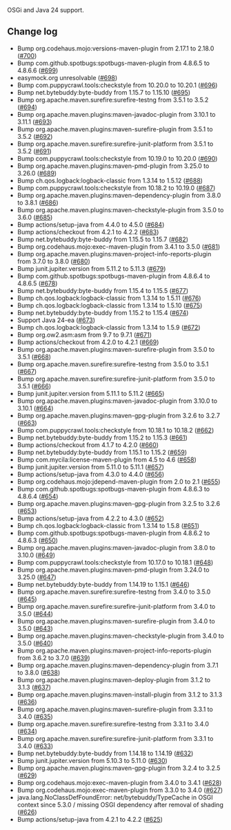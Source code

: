 OSGi and Java 24 support.

Change log
----------
* Bump org.codehaus.mojo:versions-maven-plugin from 2.17.1 to 2.18.0 ([#700](https://github.com/easymock/easymock/pull/700))
* Bump com.github.spotbugs:spotbugs-maven-plugin from 4.8.6.5 to 4.8.6.6 ([#699](https://github.com/easymock/easymock/pull/699))
* easymock.org unresolvable  ([#698](https://github.com/easymock/easymock/issues/698))
* Bump com.puppycrawl.tools:checkstyle from 10.20.0 to 10.20.1 ([#696](https://github.com/easymock/easymock/pull/696))
* Bump net.bytebuddy:byte-buddy from 1.15.7 to 1.15.10 ([#695](https://github.com/easymock/easymock/pull/695))
* Bump org.apache.maven.surefire:surefire-testng from 3.5.1 to 3.5.2 ([#694](https://github.com/easymock/easymock/pull/694))
* Bump org.apache.maven.plugins:maven-javadoc-plugin from 3.10.1 to 3.11.1 ([#693](https://github.com/easymock/easymock/pull/693))
* Bump org.apache.maven.plugins:maven-surefire-plugin from 3.5.1 to 3.5.2 ([#692](https://github.com/easymock/easymock/pull/692))
* Bump org.apache.maven.surefire:surefire-junit-platform from 3.5.1 to 3.5.2 ([#691](https://github.com/easymock/easymock/pull/691))
* Bump com.puppycrawl.tools:checkstyle from 10.19.0 to 10.20.0 ([#690](https://github.com/easymock/easymock/pull/690))
* Bump org.apache.maven.plugins:maven-pmd-plugin from 3.25.0 to 3.26.0 ([#689](https://github.com/easymock/easymock/pull/689))
* Bump ch.qos.logback:logback-classic from 1.3.14 to 1.5.12 ([#688](https://github.com/easymock/easymock/pull/688))
* Bump com.puppycrawl.tools:checkstyle from 10.18.2 to 10.19.0 ([#687](https://github.com/easymock/easymock/pull/687))
* Bump org.apache.maven.plugins:maven-dependency-plugin from 3.8.0 to 3.8.1 ([#686](https://github.com/easymock/easymock/pull/686))
* Bump org.apache.maven.plugins:maven-checkstyle-plugin from 3.5.0 to 3.6.0 ([#685](https://github.com/easymock/easymock/pull/685))
* Bump actions/setup-java from 4.4.0 to 4.5.0 ([#684](https://github.com/easymock/easymock/pull/684))
* Bump actions/checkout from 4.2.1 to 4.2.2 ([#683](https://github.com/easymock/easymock/pull/683))
* Bump net.bytebuddy:byte-buddy from 1.15.5 to 1.15.7 ([#682](https://github.com/easymock/easymock/pull/682))
* Bump org.codehaus.mojo:exec-maven-plugin from 3.4.1 to 3.5.0 ([#681](https://github.com/easymock/easymock/pull/681))
* Bump org.apache.maven.plugins:maven-project-info-reports-plugin from 3.7.0 to 3.8.0 ([#680](https://github.com/easymock/easymock/pull/680))
* Bump junit.jupiter.version from 5.11.2 to 5.11.3 ([#679](https://github.com/easymock/easymock/pull/679))
* Bump com.github.spotbugs:spotbugs-maven-plugin from 4.8.6.4 to 4.8.6.5 ([#678](https://github.com/easymock/easymock/pull/678))
* Bump net.bytebuddy:byte-buddy from 1.15.4 to 1.15.5 ([#677](https://github.com/easymock/easymock/pull/677))
* Bump ch.qos.logback:logback-classic from 1.3.14 to 1.5.11 ([#676](https://github.com/easymock/easymock/pull/676))
* Bump ch.qos.logback:logback-classic from 1.3.14 to 1.5.10 ([#675](https://github.com/easymock/easymock/pull/675))
* Bump net.bytebuddy:byte-buddy from 1.15.2 to 1.15.4 ([#674](https://github.com/easymock/easymock/pull/674))
* Support Java 24-ea ([#673](https://github.com/easymock/easymock/issues/673))
* Bump ch.qos.logback:logback-classic from 1.3.14 to 1.5.9 ([#672](https://github.com/easymock/easymock/pull/672))
* Bump org.ow2.asm:asm from 9.7 to 9.7.1 ([#671](https://github.com/easymock/easymock/pull/671))
* Bump actions/checkout from 4.2.0 to 4.2.1 ([#669](https://github.com/easymock/easymock/pull/669))
* Bump org.apache.maven.plugins:maven-surefire-plugin from 3.5.0 to 3.5.1 ([#668](https://github.com/easymock/easymock/pull/668))
* Bump org.apache.maven.surefire:surefire-testng from 3.5.0 to 3.5.1 ([#667](https://github.com/easymock/easymock/pull/667))
* Bump org.apache.maven.surefire:surefire-junit-platform from 3.5.0 to 3.5.1 ([#666](https://github.com/easymock/easymock/pull/666))
* Bump junit.jupiter.version from 5.11.1 to 5.11.2 ([#665](https://github.com/easymock/easymock/pull/665))
* Bump org.apache.maven.plugins:maven-javadoc-plugin from 3.10.0 to 3.10.1 ([#664](https://github.com/easymock/easymock/pull/664))
* Bump org.apache.maven.plugins:maven-gpg-plugin from 3.2.6 to 3.2.7 ([#663](https://github.com/easymock/easymock/pull/663))
* Bump com.puppycrawl.tools:checkstyle from 10.18.1 to 10.18.2 ([#662](https://github.com/easymock/easymock/pull/662))
* Bump net.bytebuddy:byte-buddy from 1.15.2 to 1.15.3 ([#661](https://github.com/easymock/easymock/pull/661))
* Bump actions/checkout from 4.1.7 to 4.2.0 ([#660](https://github.com/easymock/easymock/pull/660))
* Bump net.bytebuddy:byte-buddy from 1.15.1 to 1.15.2 ([#659](https://github.com/easymock/easymock/pull/659))
* Bump com.mycila:license-maven-plugin from 4.5 to 4.6 ([#658](https://github.com/easymock/easymock/pull/658))
* Bump junit.jupiter.version from 5.11.0 to 5.11.1 ([#657](https://github.com/easymock/easymock/pull/657))
* Bump actions/setup-java from 4.3.0 to 4.4.0 ([#656](https://github.com/easymock/easymock/pull/656))
* Bump org.codehaus.mojo:jdepend-maven-plugin from 2.0 to 2.1 ([#655](https://github.com/easymock/easymock/pull/655))
* Bump com.github.spotbugs:spotbugs-maven-plugin from 4.8.6.3 to 4.8.6.4 ([#654](https://github.com/easymock/easymock/pull/654))
* Bump org.apache.maven.plugins:maven-gpg-plugin from 3.2.5 to 3.2.6 ([#653](https://github.com/easymock/easymock/pull/653))
* Bump actions/setup-java from 4.2.2 to 4.3.0 ([#652](https://github.com/easymock/easymock/pull/652))
* Bump ch.qos.logback:logback-classic from 1.3.14 to 1.5.8 ([#651](https://github.com/easymock/easymock/pull/651))
* Bump com.github.spotbugs:spotbugs-maven-plugin from 4.8.6.2 to 4.8.6.3 ([#650](https://github.com/easymock/easymock/pull/650))
* Bump org.apache.maven.plugins:maven-javadoc-plugin from 3.8.0 to 3.10.0 ([#649](https://github.com/easymock/easymock/pull/649))
* Bump com.puppycrawl.tools:checkstyle from 10.17.0 to 10.18.1 ([#648](https://github.com/easymock/easymock/pull/648))
* Bump org.apache.maven.plugins:maven-pmd-plugin from 3.24.0 to 3.25.0 ([#647](https://github.com/easymock/easymock/pull/647))
* Bump net.bytebuddy:byte-buddy from 1.14.19 to 1.15.1 ([#646](https://github.com/easymock/easymock/pull/646))
* Bump org.apache.maven.surefire:surefire-testng from 3.4.0 to 3.5.0 ([#645](https://github.com/easymock/easymock/pull/645))
* Bump org.apache.maven.surefire:surefire-junit-platform from 3.4.0 to 3.5.0 ([#644](https://github.com/easymock/easymock/pull/644))
* Bump org.apache.maven.plugins:maven-surefire-plugin from 3.4.0 to 3.5.0 ([#643](https://github.com/easymock/easymock/pull/643))
* Bump org.apache.maven.plugins:maven-checkstyle-plugin from 3.4.0 to 3.5.0 ([#640](https://github.com/easymock/easymock/pull/640))
* Bump org.apache.maven.plugins:maven-project-info-reports-plugin from 3.6.2 to 3.7.0 ([#639](https://github.com/easymock/easymock/pull/639))
* Bump org.apache.maven.plugins:maven-dependency-plugin from 3.7.1 to 3.8.0 ([#638](https://github.com/easymock/easymock/pull/638))
* Bump org.apache.maven.plugins:maven-deploy-plugin from 3.1.2 to 3.1.3 ([#637](https://github.com/easymock/easymock/pull/637))
* Bump org.apache.maven.plugins:maven-install-plugin from 3.1.2 to 3.1.3 ([#636](https://github.com/easymock/easymock/pull/636))
* Bump org.apache.maven.plugins:maven-surefire-plugin from 3.3.1 to 3.4.0 ([#635](https://github.com/easymock/easymock/pull/635))
* Bump org.apache.maven.surefire:surefire-testng from 3.3.1 to 3.4.0 ([#634](https://github.com/easymock/easymock/pull/634))
* Bump org.apache.maven.surefire:surefire-junit-platform from 3.3.1 to 3.4.0 ([#633](https://github.com/easymock/easymock/pull/633))
* Bump net.bytebuddy:byte-buddy from 1.14.18 to 1.14.19 ([#632](https://github.com/easymock/easymock/pull/632))
* Bump junit.jupiter.version from 5.10.3 to 5.11.0 ([#630](https://github.com/easymock/easymock/pull/630))
* Bump org.apache.maven.plugins:maven-gpg-plugin from 3.2.4 to 3.2.5 ([#629](https://github.com/easymock/easymock/pull/629))
* Bump org.codehaus.mojo:exec-maven-plugin from 3.4.0 to 3.4.1 ([#628](https://github.com/easymock/easymock/pull/628))
* Bump org.codehaus.mojo:exec-maven-plugin from 3.3.0 to 3.4.0 ([#627](https://github.com/easymock/easymock/pull/627))
* java.lang.NoClassDefFoundError: net/bytebuddy/TypeCache in OSGI context since 5.3.0 / missing OSGI dependency after removal of shading ([#626](https://github.com/easymock/easymock/issues/626))
* Bump actions/setup-java from 4.2.1 to 4.2.2 ([#625](https://github.com/easymock/easymock/pull/625))
